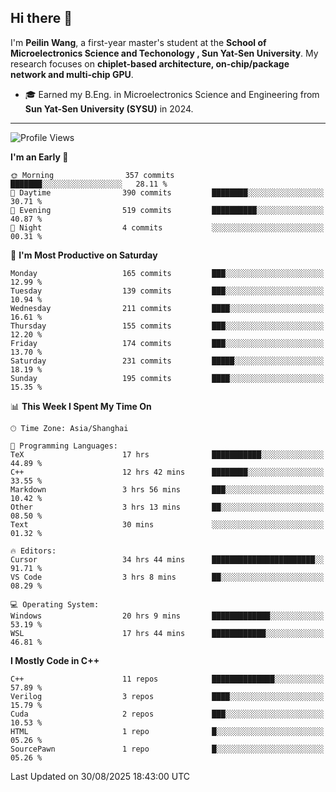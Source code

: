 ## Hi there 👋

I'm **Peilin Wang**, a first-year master's student at the **School of Microelectronics Science and Techonology , Sun Yat-Sen University**. My research focuses on **chiplet-based architecture, on-chip/package network and multi-chip GPU**.

- 🎓 Earned my B.Eng. in Microelectronics Science and Engineering from **Sun Yat-Sen University (SYSU)** in 2024.

---

<!--START_SECTION:waka-->
![Profile Views](http://img.shields.io/badge/Profile%20Views-45-blue)

**I'm an Early 🐤** 

```text
🌞 Morning                357 commits         ███████░░░░░░░░░░░░░░░░░░   28.11 % 
🌆 Daytime                390 commits         ████████░░░░░░░░░░░░░░░░░   30.71 % 
🌃 Evening                519 commits         ██████████░░░░░░░░░░░░░░░   40.87 % 
🌙 Night                  4 commits           ░░░░░░░░░░░░░░░░░░░░░░░░░   00.31 % 
```
📅 **I'm Most Productive on Saturday** 

```text
Monday                   165 commits         ███░░░░░░░░░░░░░░░░░░░░░░   12.99 % 
Tuesday                  139 commits         ███░░░░░░░░░░░░░░░░░░░░░░   10.94 % 
Wednesday                211 commits         ████░░░░░░░░░░░░░░░░░░░░░   16.61 % 
Thursday                 155 commits         ███░░░░░░░░░░░░░░░░░░░░░░   12.20 % 
Friday                   174 commits         ███░░░░░░░░░░░░░░░░░░░░░░   13.70 % 
Saturday                 231 commits         █████░░░░░░░░░░░░░░░░░░░░   18.19 % 
Sunday                   195 commits         ████░░░░░░░░░░░░░░░░░░░░░   15.35 % 
```


📊 **This Week I Spent My Time On** 

```text
🕑︎ Time Zone: Asia/Shanghai

💬 Programming Languages: 
TeX                      17 hrs              ███████████░░░░░░░░░░░░░░   44.89 % 
C++                      12 hrs 42 mins      ████████░░░░░░░░░░░░░░░░░   33.55 % 
Markdown                 3 hrs 56 mins       ███░░░░░░░░░░░░░░░░░░░░░░   10.42 % 
Other                    3 hrs 13 mins       ██░░░░░░░░░░░░░░░░░░░░░░░   08.50 % 
Text                     30 mins             ░░░░░░░░░░░░░░░░░░░░░░░░░   01.32 % 

🔥 Editors: 
Cursor                   34 hrs 44 mins      ███████████████████████░░   91.71 % 
VS Code                  3 hrs 8 mins        ██░░░░░░░░░░░░░░░░░░░░░░░   08.29 % 

💻 Operating System: 
Windows                  20 hrs 9 mins       █████████████░░░░░░░░░░░░   53.19 % 
WSL                      17 hrs 44 mins      ████████████░░░░░░░░░░░░░   46.81 % 
```

**I Mostly Code in C++** 

```text
C++                      11 repos            ██████████████░░░░░░░░░░░   57.89 % 
Verilog                  3 repos             ████░░░░░░░░░░░░░░░░░░░░░   15.79 % 
Cuda                     2 repos             ███░░░░░░░░░░░░░░░░░░░░░░   10.53 % 
HTML                     1 repo              █░░░░░░░░░░░░░░░░░░░░░░░░   05.26 % 
SourcePawn               1 repo              █░░░░░░░░░░░░░░░░░░░░░░░░   05.26 % 
```




 Last Updated on 30/08/2025 18:43:00 UTC
<!--END_SECTION:waka-->
